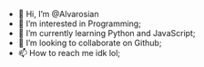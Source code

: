 - 👋 Hi, I’m @Alvarosian
- 👀 I’m interested in Programming; 
- 🌱 I’m currently learning Python and JavaScript;  
- 💞️ I’m looking to collaborate on Github;
- 📫 How to reach me idk lol;

<!---
Alvarosian/Alvarosian is a ✨ special ✨ repository because its `README.md` (this file) appears on your GitHub profile.
You can click the Preview link to take a look at your changes.
--->
